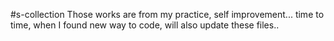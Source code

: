 #s-collection
Those works are from my practice, self improvement...
time to time, when I found new way to code, will also update these files..
